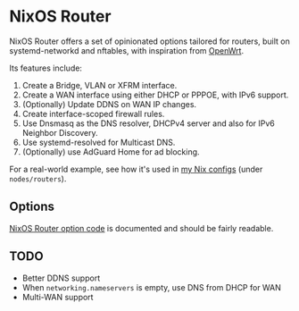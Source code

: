 # NixOS Router

NixOS Router offers a set of opinionated options tailored for routers, built on systemd-networkd and nftables, with inspiration from [OpenWrt](https://openwrt.org).

Its features include:

1. Create a Bridge, VLAN or XFRM interface.
1. Create a WAN interface using either DHCP or PPPOE, with IPv6 support.
1. (Optionally) Update DDNS on WAN IP changes.
1. Create interface-scoped firewall rules.
1. Use Dnsmasq as the DNS resolver, DHCPv4 server and also for IPv6 Neighbor Discovery.
1. Use systemd-resolved for Multicast DNS.
1. (Optionally) use AdGuard Home for ad blocking.

For a real-world example, see how it's used in [my Nix configs](https://github.com/hgl/configs) (under `nodes/routers`).

## Options

[NixOS Router option code](./modules/nixos-router/options.nix) is documented and should be fairly readable.

## TODO

- Better DDNS support
- When `networking.nameservers` is empty, use DNS from DHCP for WAN
- Multi-WAN support
